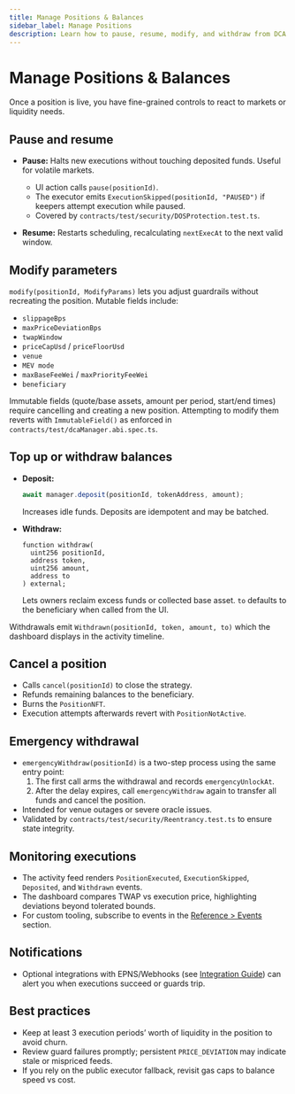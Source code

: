 ```yaml
---
title: Manage Positions & Balances
sidebar_label: Manage Positions
description: Learn how to pause, resume, modify, and withdraw from DCA Crypto positions with full guard awareness.
---
```


# Manage Positions & Balances

Once a position is live, you have fine-grained controls to react to markets or liquidity needs.

## Pause and resume

- **Pause:** Halts new executions without touching deposited funds. Useful for volatile markets.  
  - UI action calls `pause(positionId)`.  
  - The executor emits `ExecutionSkipped(positionId, "PAUSED")` if keepers attempt execution while paused.  
  - Covered by `contracts/test/security/DOSProtection.test.ts`.

- **Resume:** Restarts scheduling, recalculating `nextExecAt` to the next valid window.

## Modify parameters

`modify(positionId, ModifyParams)` lets you adjust guardrails without recreating the position. Mutable fields include:

- `slippageBps`
- `maxPriceDeviationBps`
- `twapWindow`
- `priceCapUsd` / `priceFloorUsd`
- `venue`
- `MEV mode`
- `maxBaseFeeWei` / `maxPriorityFeeWei`
- `beneficiary`

Immutable fields (quote/base assets, amount per period, start/end times) require cancelling and creating a new position. Attempting to modify them reverts with `ImmutableField()` as enforced in `contracts/test/dcaManager.abi.spec.ts`.

## Top up or withdraw balances

- **Deposit:**  
  ```typescript title="frontend/hooks/usePositionActions.tsx"
  await manager.deposit(positionId, tokenAddress, amount);
  ```
  Increases idle funds. Deposits are idempotent and may be batched.

- **Withdraw:**  
  ```solidity title="contracts/interfaces/IDcaManager.sol"
  function withdraw(
    uint256 positionId,
    address token,
    uint256 amount,
    address to
  ) external;
  ```
  Lets owners reclaim excess funds or collected base asset. `to` defaults to the beneficiary when called from the UI.

Withdrawals emit `Withdrawn(positionId, token, amount, to)` which the dashboard displays in the activity timeline.

## Cancel a position

- Calls `cancel(positionId)` to close the strategy.  
- Refunds remaining balances to the beneficiary.  
- Burns the `PositionNFT`.  
- Execution attempts afterwards revert with `PositionNotActive`.

## Emergency withdrawal

- `emergencyWithdraw(positionId)` is a two-step process using the same entry point:  
  1. The first call arms the withdrawal and records `emergencyUnlockAt`.  
  2. After the delay expires, call `emergencyWithdraw` again to transfer all funds and cancel the position.
- Intended for venue outages or severe oracle issues.
- Validated by `contracts/test/security/Reentrancy.test.ts` to ensure state integrity.

## Monitoring executions

- The activity feed renders `PositionExecuted`, `ExecutionSkipped`, `Deposited`, and `Withdrawn` events.  
- The dashboard compares TWAP vs execution price, highlighting deviations beyond tolerated bounds.  
- For custom tooling, subscribe to events in the [Reference > Events](../reference/events.md) section.

## Notifications

- Optional integrations with EPNS/Webhooks (see [Integration Guide](../developer/integration-guide.md#notifications--webhooks)) can alert you when executions succeed or guards trip.

## Best practices

- Keep at least 3 execution periods’ worth of liquidity in the position to avoid churn.  
- Review guard failures promptly; persistent `PRICE_DEVIATION` may indicate stale or mispriced feeds.  
- If you rely on the public executor fallback, revisit gas caps to balance speed vs cost.

